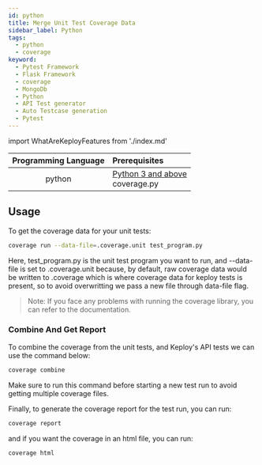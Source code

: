 ```yaml
---
id: python
title: Merge Unit Test Coverage Data
sidebar_label: Python
tags:
  - python
  - coverage
keyword:
  - Pytest Framework
  - Flask Framework
  - coverage
  - MongoDb
  - Python
  - API Test generator
  - Auto Testcase generation
  - Pytest
---
```


import WhatAreKeployFeatures from './index.md'

<WhatAreKeployFeatures/>

| Programming Language | Prerequisites                                                             |
| :------------------: | :------------------------------------------------------------------------ |
|        python        | [Python 3 and above](https://www.python.org/downloads/) <br/> coverage.py |

## Usage

To get the coverage data for your unit tests:

```sh
coverage run --data-file=.coverage.unit test_program.py
```

Here, test_program.py is the unit test program you want to run, and --data-file is set to .coverage.unit because, by default, raw coverage data would be written to .coverage which is where coverage data for keploy tests is present, so to avoid overwritting we pass a new file through data-file flag.

> Note: If you face any problems with running the coverage library, you can refer to the documentation.

### Combine And Get Report

To combine the coverage from the unit tests, and Keploy's API tests we can use the command below:

```bash
coverage combine
```

Make sure to run this command before starting a new test run to avoid getting multiple coverage files.

Finally, to generate the coverage report for the test run, you can run:

```bash
coverage report
```

and if you want the coverage in an html file, you can run:

```bash
coverage html
```
